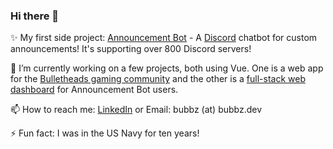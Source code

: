 ### Hi there 👋


✨ My first side project: <a target="_blank" href="https://www.announcementbot.live/">Announcement Bot</a> - A <a target="_blank" href="https://discord.com/">Discord</a> chatbot for custom announcements! It's supporting over 800 Discord servers!

🔭 I’m currently working on a few projects, both using Vue. One is a web app for the [Bulletheads gaming community](https://github.com/bubbzDotDev/bthd-vue) and the other is a [full-stack web dashboard](https://github.com/bubbzDotDev/bot-dashboard) for Announcement Bot users.

📫 How to reach me: <a target="_blank" href="https://www.linkedin.com/in/cwblount/">LinkedIn</a> or Email: bubbz (at) bubbz.dev

⚡ Fun fact: I was in the US Navy for ten years!

